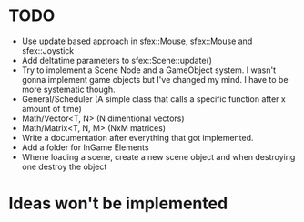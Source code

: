 # TODO
+ Use update based approach in sfex::Mouse, sfex::Mouse and sfex::Joystick
+ Add deltatime parameters to sfex::Scene::update()
+ Try to implement a Scene Node and a GameObject system. I wasn't gonna implement game objects but I've changed my mind. I have to be more systematic though.
+ General/Scheduler (A simple class that calls a specific function after x amount of time)
+ Math/Vector<T, N> (N dimentional vectors)
+ Math/Matrix<T, N, M> (NxM matrices)
+ Write a documentation after everything that got implemented.
+ Add a folder for InGame Elements
+ Whene loading a scene, create a new scene object and when destroying one destroy the object

# Ideas won't be implemented
